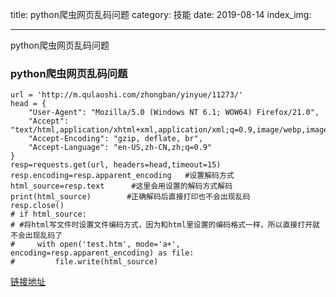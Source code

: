 title: python爬虫网页乱码问题
category: 技能
date: 2019-08-14
index_img: 

---

python爬虫网页乱码问题

<!--more-->

<!--
 * @Author: 柯军
 * @Date: 2019-08-14 18:49:15
 * @Description: 
 -->
### python爬虫网页乱码问题

```
url = 'http://m.qulaoshi.com/zhongban/yinyue/11273/'
head = {
    "User-Agent": "Mozilla/5.0 (Windows NT 6.1; WOW64) Firefox/21.0",
    "Accept": "text/html,application/xhtml+xml,application/xml;q=0.9,image/webp,image/apng,*/*;q=0.8",
    "Accept-Encoding": "gzip, deflate, br",
    "Accept-Language": "en-US,zh-CN,zh;q=0.9"
}
resp=requests.get(url, headers=head,timeout=15)
resp.encoding=resp.apparent_encoding   #设置解码方式
html_source=resp.text      #这里会用设置的解码方式解码
print(html_source)	      #正确解码后直接打印也不会出现乱码
resp.close()
# if html_source:
# #将html写文件时设置文件编码方式，因为和html里设置的编码格式一样，所以直接打开就不会出现乱码了
#     with open('test.htm', mode='a+', encoding=resp.apparent_encoding) as file:
#         file.write(html_source)
```
[链接地址](https://blog.csdn.net/qq_33440662/article/details/82787301)